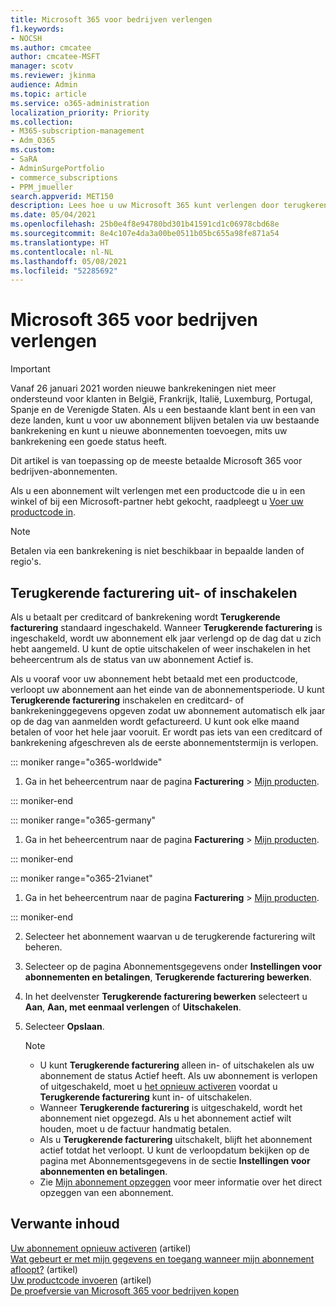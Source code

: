 ```yaml
---
title: Microsoft 365 voor bedrijven verlengen
f1.keywords:
- NOCSH
ms.author: cmcatee
author: cmcatee-MSFT
manager: scotv
ms.reviewer: jkinma
audience: Admin
ms.topic: article
ms.service: o365-administration
localization_priority: Priority
ms.collection:
- M365-subscription-management
- Adm_O365
ms.custom:
- SaRA
- AdminSurgePortfolio
- commerce_subscriptions
- PPM_jmueller
search.appverid: MET150
description: Lees hoe u uw Microsoft 365 kunt verlengen door terugkerende facturering uit of in te schakelen.
ms.date: 05/04/2021
ms.openlocfilehash: 25b0e4f8e94780bd301b41591cd1c06978cbd68e
ms.sourcegitcommit: 8e4c107e4da3a00be0511b05bc655a98fe871a54
ms.translationtype: HT
ms.contentlocale: nl-NL
ms.lasthandoff: 05/08/2021
ms.locfileid: "52285692"
---
```

# <a name="renew-microsoft-365-for-business"></a>Microsoft 365 voor bedrijven verlengen

> [!IMPORTANT]
> Vanaf 26 januari 2021 worden nieuwe bankrekeningen niet meer ondersteund voor klanten in België, Frankrijk, Italië, Luxemburg, Portugal, Spanje en de Verenigde Staten. Als u een bestaande klant bent in een van deze landen, kunt u voor uw abonnement blijven betalen via uw bestaande bankrekening en kunt u nieuwe abonnementen toevoegen, mits uw bankrekening een goede status heeft.

Dit artikel is van toepassing op de meeste betaalde Microsoft 365 voor bedrijven-abonnementen. 
  
Als u een abonnement wilt verlengen met een productcode die u in een winkel of bij een Microsoft-partner hebt gekocht, raadpleegt u [Voer uw productcode in](../enter-your-product-key.md).

> [!NOTE]
> Betalen via een bankrekening is niet beschikbaar in bepaalde landen of regio's.
  
## <a name="turn-recurring-billing-off-or-on"></a>Terugkerende facturering uit- of inschakelen

Als u betaalt per creditcard of bankrekening wordt **Terugkerende facturering** standaard ingeschakeld. Wanneer **Terugkerende facturering** is ingeschakeld, wordt uw abonnement elk jaar verlengd op de dag dat u zich hebt aangemeld. U kunt de optie uitschakelen of weer inschakelen in het beheercentrum als de status van uw abonnement Actief is.
  
Als u vooraf voor uw abonnement hebt betaald met een productcode, verloopt uw abonnement aan het einde van de abonnementsperiode. U kunt **Terugkerende facturering** inschakelen en creditcard- of bankrekeninggegevens opgeven zodat uw abonnement automatisch elk jaar op de dag van aanmelden wordt gefactureerd. U kunt ook elke maand betalen of voor het hele jaar vooruit. Er wordt pas iets van een creditcard of bankrekening afgeschreven als de eerste abonnementstermijn is verlopen.

::: moniker range="o365-worldwide"

1. Ga in het beheercentrum naar de pagina **Facturering** \> <a href="https://go.microsoft.com/fwlink/p/?linkid=842054" target="_blank">Mijn producten</a>.

::: moniker-end

::: moniker range="o365-germany"

1. Ga in het beheercentrum naar de pagina **Facturering** \> <a href="https://go.microsoft.com/fwlink/p/?linkid=847745" target="_blank">Mijn producten</a>.

::: moniker-end

::: moniker range="o365-21vianet"

1. Ga in het beheercentrum naar de pagina **Facturering** \> <a href="https://go.microsoft.com/fwlink/p/?linkid=850626" target="_blank">Mijn producten</a>.

::: moniker-end

2. Selecteer het abonnement waarvan u de terugkerende facturering wilt beheren.
3. Selecteer op de pagina Abonnementsgegevens onder **Instellingen voor abonnementen en betalingen**, **Terugkerende facturering bewerken**.
4. In het deelvenster **Terugkerende facturering bewerken** selecteert u **Aan**, **Aan, met eenmaal verlengen** of **Uitschakelen**.
5. Selecteer **Opslaan**.

    > [!NOTE]
    >
    > - U kunt **Terugkerende facturering** alleen in- of uitschakelen als uw abonnement de status Actief heeft. Als uw abonnement is verlopen of uitgeschakeld, moet u [het opnieuw activeren](reactivate-your-subscription.md) voordat u **Terugkerende facturering** kunt in- of uitschakelen.
    > - Wanneer **Terugkerende facturering** is uitgeschakeld, wordt het abonnement niet opgezegd. Als u het abonnement actief wilt houden, moet u de factuur handmatig betalen.
    > - Als u **Terugkerende facturering** uitschakelt, blijft het abonnement actief totdat het verloopt. U kunt de verloopdatum bekijken op de pagina met Abonnementsgegevens in de sectie **Instellingen voor abonnementen en betalingen**.
    > - Zie [Mijn abonnement opzeggen](cancel-your-subscription.md) voor meer informatie over het direct opzeggen van een abonnement.

## <a name="related-content"></a>Verwante inhoud

[Uw abonnement opnieuw activeren](reactivate-your-subscription.md) (artikel)\
[Wat gebeurt er met mijn gegevens en toegang wanneer mijn abonnement afloopt?](what-if-my-subscription-expires.md) (artikel)\
[Uw productcode invoeren](../enter-your-product-key.md) (artikel)\
[De proefversie van Microsoft 365 voor bedrijven kopen](../try-or-buy-microsoft-365.md)
